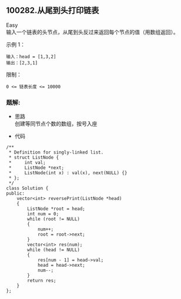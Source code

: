 ## 100282.从尾到头打印链表
Easy  
输入一个链表的头节点，从尾到头反过来返回每个节点的值（用数组返回）。

 

示例 1：

```
输入：head = [1,3,2]
输出：[2,3,1]
```

 

限制：

``0 <= 链表长度 <= 10000``

### 题解:  
* 思路  
创建等同节点个数的数组，按号入座

* 代码  
```  
/**
 * Definition for singly-linked list.
 * struct ListNode {
 *     int val;
 *     ListNode *next;
 *     ListNode(int x) : val(x), next(NULL) {}
 * };
 */
class Solution {
public:
    vector<int> reversePrint(ListNode *head)
    {
        ListNode *root = head;
        int num = 0;
        while (root != NULL)
        {
            num++;
            root = root->next;
        }
        vector<int> res(num);
        while (head != NULL)
        {
            res[num - 1] = head->val;
            head = head->next;
            num--;
        }
        return res;
    }
};
```